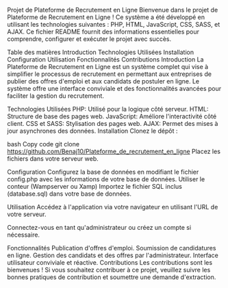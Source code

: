 Projet de Plateforme de Recrutement en Ligne
Bienvenue dans le projet de Plateforme de Recrutement en Ligne ! Ce système a été développé en utilisant les technologies suivantes : PHP, HTML, JavaScript, CSS, SASS, et AJAX. Ce fichier README fournit des informations essentielles pour comprendre, configurer et exécuter le projet avec succès.

Table des matières
Introduction
Technologies Utilisées
Installation
Configuration
Utilisation
Fonctionnalités
Contributions
Introduction
La Plateforme de Recrutement en Ligne est un système complet qui vise à simplifier le processus de recrutement en permettant aux entreprises de publier des offres d'emploi et aux candidats de postuler en ligne. Le système offre une interface conviviale et des fonctionnalités avancées pour faciliter la gestion du recrutement.

Technologies Utilisées
PHP: Utilisé pour la logique côté serveur.
HTML: Structure de base des pages web.
JavaScript: Améliore l'interactivité côté client.
CSS et SASS: Stylisation des pages web.
AJAX: Permet des mises à jour asynchrones des données.
Installation
Clonez le dépôt :

bash
Copy code
git clone https://github.com/Benaj10/Plateforme_de_recrutement_en_ligne
Placez les fichiers dans votre serveur web.

Configuration
Configurez la base de données en modifiant le fichier config.php avec les informations de votre base de données.
Utiliser le conteur (Wampserver ou Xamp)
Importez le fichier SQL inclus (database.sql) dans votre base de données.

Utilisation
Accédez à l'application via votre navigateur en utilisant l'URL de votre serveur.

Connectez-vous en tant qu'administrateur ou créez un compte si nécessaire.

Fonctionnalités
Publication d'offres d'emploi.
Soumission de candidatures en ligne.
Gestion des candidats et des offres par l'administrateur.
Interface utilisateur conviviale et réactive.
Contributions
Les contributions sont les bienvenues ! Si vous souhaitez contribuer à ce projet, veuillez suivre les bonnes pratiques de contribution et soumettre une demande d'extraction.